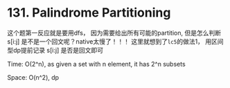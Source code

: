 # 131. Palindrome Partitioning

这个题第一反应就是要用dfs， 因为需要给出所有可能的partition, 但是怎么判断 s[i:j] 是不是一个回文呢？native太慢了！！！ 这里就想到了```lc5```的做法1， 用区间型dp提前记录 s[i:j] 是否是回文即可

Time:
O(2^n), as given a set with n element, it has 2^n subsets

Space:
O(n^2), dp
